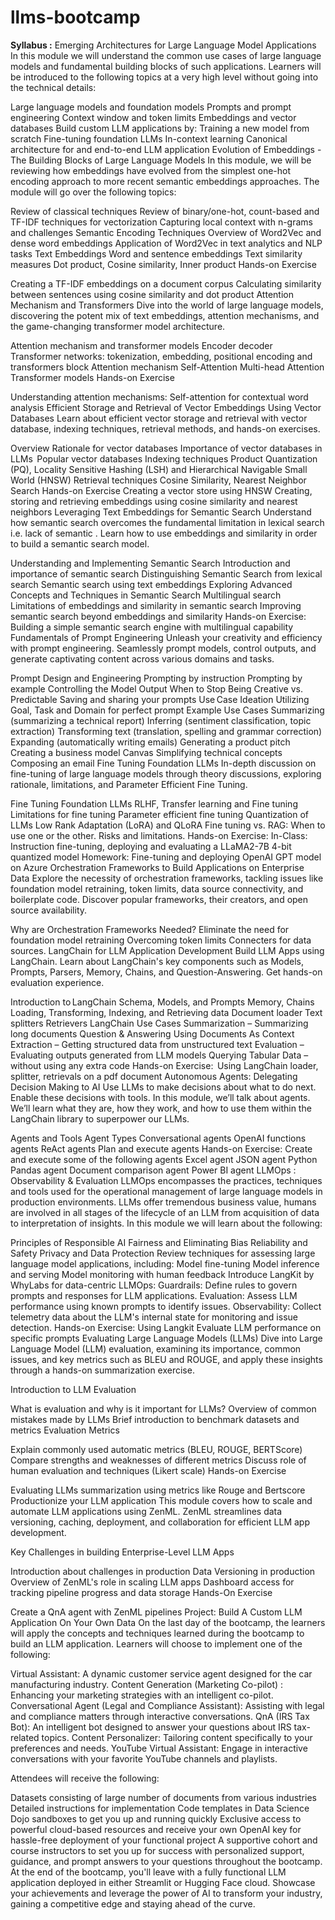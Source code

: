 # llms-bootcamp

**Syllabus :**
Emerging Architectures for Large Language Model Applications
In this module we will understand the common use cases of large language models and fundamental building blocks of such applications. Learners will be introduced to the following topics at a very high level without going into the technical details:

Large language models and foundation models
Prompts and prompt engineering
Context window and token limits
Embeddings and vector databases
Build custom LLM applications by:
Training a new model from scratch
Fine-tuning foundation LLMs
In-context learning
Canonical architecture for and end-to-end LLM application
Evolution of Embeddings - The Building Blocks of Large Language Models
In this module, we will be reviewing how embeddings have evolved from the simplest one-hot encoding approach to more recent semantic embeddings approaches. The module will go over the following topics:

Review of classical techniques
Review of binary/one-hot, count-based and TF-IDF techniques for vectorization
Capturing local context with n-grams and challenges
Semantic Encoding Techniques
Overview of Word2Vec and dense word embeddings
Application of Word2Vec in text analytics and NLP tasks
Text Embeddings
Word and sentence embeddings
Text similarity measures
Dot product, Cosine similarity, Inner product
Hands-on Exercise

Creating a TF-IDF embeddings on a document corpus
Calculating similarity between sentences using cosine similarity and dot product
Attention Mechanism and Transformers
Dive into the world of large language models, discovering the potent mix of text embeddings, attention mechanisms, and the game-changing transformer model architecture.

Attention mechanism and transformer models
Encoder decoder
Transformer networks: tokenization, embedding, positional encoding and transformers block
Attention mechanism
Self-Attention
Multi-head Attention
Transformer models
Hands-on Exercise

Understanding attention mechanisms: Self-attention for contextual word analysis
Efficient Storage and Retrieval of Vector Embeddings Using Vector Databases
Learn about efficient vector storage and retrieval with vector database, indexing techniques, retrieval methods, and hands-on exercises.

Overview
Rationale for vector databases
Importance of vector databases in LLMs 
Popular vector databases
Indexing techniques
Product Quantization (PQ), Locality Sensitive Hashing (LSH) and Hierarchical Navigable Small World (HNSW)
Retrieval techniques
Cosine Similarity, Nearest Neighbor Search
Hands-on Exercise
Creating a vector store using HNSW
Creating, storing and retrieving embeddings using cosine similarity and nearest neighbors
Leveraging Text Embeddings for Semantic Search
Understand how semantic search overcomes the fundamental limitation in lexical search i.e. lack of semantic . Learn how to use embeddings and similarity in order to build a semantic search model.

Understanding and Implementing Semantic Search
Introduction and importance of semantic search
Distinguishing Semantic Search from lexical search
Semantic search using text embeddings
Exploring Advanced Concepts and Techniques in Semantic Search
Multilingual search
Limitations of embeddings and similarity in semantic search
Improving semantic search beyond embeddings and similarity
Hands-on Exercise: 
Building a simple semantic search engine with multilingual capability
Fundamentals of Prompt Engineering
Unleash your creativity and efficiency with prompt engineering. Seamlessly prompt models, control outputs, and generate captivating content across various domains and tasks.

Prompt Design and Engineering
Prompting by instruction
Prompting by example
Controlling the Model Output
When to Stop
Being Creative vs. Predictable
Saving and sharing your prompts
Use Case Ideation
Utilizing Goal, Task and Domain for perfect prompt
Example Use Cases
Summarizing (summarizing a technical report)
Inferring (sentiment classification, topic extraction)
Transforming text (translation, spelling and grammar correction)
Expanding (automatically writing emails)
Generating a product pitch
Creating a business model Canvas
Simplifying technical concepts
Composing an email
Fine Tuning Foundation LLMs
In-depth discussion on fine-tuning of large language models through theory discussions, exploring rationale, limitations, and Parameter Efficient Fine Tuning.

Fine Tuning Foundation LLMs
RLHF, Transfer learning and Fine tuning
Limitations for fine tuning
Parameter efficient fine tuning
Quantization of LLMs
Low Rank Adaptation (LoRA) and QLoRA
Fine tuning vs. RAG: When to use one or the other. Risks and limitations.
Hands-on Exercise:
In-Class: Instruction fine-tuning, deploying and evaluating a LLaMA2-7B 4-bit quantized model
Homework: Fine-tuning and deploying OpenAI GPT model on Azure
Orchestration Frameworks to Build Applications on Enterprise Data
Explore the necessity of orchestration frameworks, tackling issues like foundation model retraining, token limits, data source connectivity, and boilerplate code. Discover popular frameworks, their creators, and open source availability.

Why are Orchestration Frameworks Needed?
Eliminate the need for foundation model retraining
Overcoming token limits
Connecters for data sources.
LangChain for LLM Application Development
Build LLM Apps using LangChain. Learn about LangChain's key components such as Models, Prompts, Parsers, Memory, Chains, and Question-Answering. Get hands-on evaluation experience.

Introduction to LangChain
Schema, Models, and Prompts
Memory, Chains
Loading, Transforming, Indexing, and Retrieving data
Document loader
Text splitters
Retrievers
LangChain Use Cases
Summarization – Summarizing long documents
Question & Answering Using Documents As Context
Extraction – Getting structured data from unstructured text
Evaluation – Evaluating outputs generated from LLM models
Querying Tabular Data – without using any extra code
Hands-on Exercise: 
Using LangChain loader, splitter, retrievals on a pdf document
Autonomous Agents: Delegating Decision Making to AI
Use LLMs to make decisions about what to do next. Enable these decisions with tools. In this module, we’ll talk about agents. We’ll learn what they are, how they work, and how to use them within the LangChain library to superpower our LLMs.

Agents and Tools
Agent Types
Conversational agents
OpenAI functions agents
ReAct agents
Plan and execute agents
Hands-on Exercise: Create and execute some of the following agents
Excel agent
JSON agent
Python Pandas agent
Document comparison agent
Power BI agent
LLMOps : Observability & Evaluation
LLMOps encompasses the practices, techniques and tools used for the operational management of large language models in production environments. LLMs offer tremendous business value, humans are involved in all stages of the lifecycle of an LLM from acquisition of data to interpretation of insights. In this module we will learn about the following:

Principles of Responsible AI
Fairness and Eliminating Bias
Reliability and Safety
Privacy and Data Protection
Review techniques for assessing large language model applications, including:
Model fine-tuning
Model inference and serving
Model monitoring with human feedback
Introduce LangKit by WhyLabs for data-centric LLMOps:
Guardrails: Define rules to govern prompts and responses for LLM applications.
Evaluation: Assess LLM performance using known prompts to identify issues.
Observability: Collect telemetry data about the LLM's internal state for monitoring and issue detection.
Hands-on Exercise:
Using Langkit Evaluate LLM performance on specific prompts
Evaluating Large Language Models (LLMs)
Dive into Large Language Model (LLM) evaluation, examining its importance, common issues, and key metrics such as BLEU and ROUGE, and apply these insights through a hands-on summarization exercise.

Introduction to LLM Evaluation

What is evaluation and why is it important for LLMs?
Overview of common mistakes made by LLMs
Brief introduction to benchmark datasets and metrics
Evaluation Metrics

Explain commonly used automatic metrics (BLEU, ROUGE, BERTScore)
Compare strengths and weaknesses of different metrics
Discuss role of human evaluation and techniques (Likert scale)
Hands-on Exercise

Evaluating LLMs summarization using metrics like Rouge and Bertscore
Productionize your LLM application
This module covers how to scale and automate LLM applications using ZenML. ZenML streamlines data versioning, caching, deployment, and collaboration for efficient LLM app development.

Key Challenges in building Enterprise-Level LLM Apps

Introduction about challenges in production
Data Versioning in production
Overview of ZenML's role in scaling LLM apps
Dashboard access for tracking pipeline progress and data storage
Hands-On Exercise

Create a QnA agent with ZenML pipelines
Project: Build A Custom LLM Application On Your Own Data
On the last day of the bootcamp, the learners will apply the concepts and techniques learned during the bootcamp to build an LLM application. Learners will choose to implement one of the following:

Virtual Assistant: A dynamic customer service agent designed for the car manufacturing industry.
Content Generation (Marketing Co-pilot) : Enhancing your marketing strategies with an intelligent co-pilot.
Conversational Agent (Legal and Compliance Assistant): Assisting with legal and compliance matters through interactive conversations.
QnA (IRS Tax Bot): An intelligent bot designed to answer your questions about IRS tax-related topics.
Content Personalizer: Tailoring content specifically to your preferences and needs.
YouTube Virtual Assistant: Engage in interactive conversations with your favorite YouTube channels and playlists.
 

Attendees will receive the following:

Datasets consisting of large number of documents from various industries
Detailed instructions for implementation
Code templates in Data Science Dojo sandboxes to get you up and running quickly
Exclusive access to powerful cloud-based resources and receive your own OpenAI key for hassle-free deployment of your functional project
A supportive cohort and course instructors to set you up for success with personalized support, guidance, and prompt answers to your questions throughout the bootcamp.
At the end of the bootcamp, you'll leave with a fully functional LLM application deployed in either Streamlit or Hugging Face cloud. Showcase your achievements and leverage the power of AI to transform your industry, gaining a competitive edge and staying ahead of the curve.
